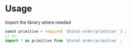 # Usage

Import the library where needed
```js
const primitive = require( '@total-order/primitive' ) ;
// or
import * as primitive from '@total-order/primitive' ;
```
